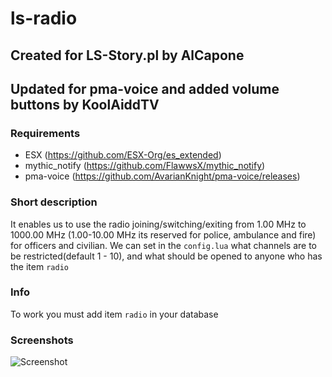 # ls-radio

## Created for LS-Story.pl by AlCapone
## Updated for pma-voice and added volume buttons by KoolAiddTV

### Requirements
* ESX (https://github.com/ESX-Org/es_extended)
* mythic_notify (https://github.com/FlawwsX/mythic_notify)
* pma-voice (https://github.com/AvarianKnight/pma-voice/releases)

### Short description

It enables us to use the radio joining/switching/exiting from 1.00 MHz to 1000.00 MHz (1.00-10.00 MHz its reserved for police, ambulance and fire) for officers and civilian. We can set in the `config.lua` what channels are to be restricted(default 1 - 10), and what should be opened to anyone who has the item `radio`

### Info

To work you must add item `radio` in your database

### Screenshots

![Screenshot](https://i.imgur.com/TtcLelA.jpg)
